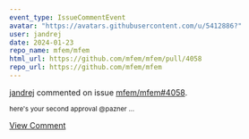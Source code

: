 ```yaml
---
event_type: IssueCommentEvent
avatar: "https://avatars.githubusercontent.com/u/5412886?"
user: jandrej
date: 2024-01-23
repo_name: mfem/mfem
html_url: https://github.com/mfem/mfem/pull/4058
repo_url: https://github.com/mfem/mfem
---
```


<a href='https://github.com/jandrej' target='_blank'>jandrej</a> commented on issue <a href='https://github.com/mfem/mfem/pull/4058' target='_blank'>mfem/mfem#4058</a>.

<small>here's your second approval @pazner ...</small>

<a href='https://github.com/mfem/mfem/pull/4058' target='_blank'>View Comment</a>